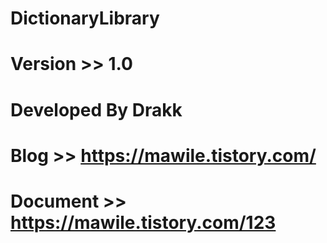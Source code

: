 # DictionaryLibrary

# Version >> 1.0
# Developed By Drakk
# Blog >> https://mawile.tistory.com/
# Document >> https://mawile.tistory.com/123
